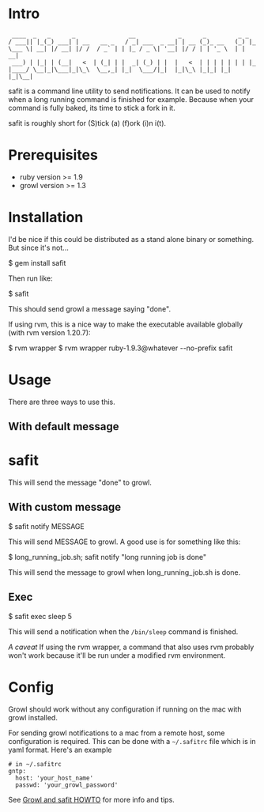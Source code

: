 # Intro
     ____  _   _      _               __            _      _         _ _
    / ___|| |_(_) ___| | __   __ _   / _| ___  _ __| | __ (_)_ __   (_) |_
    \___ \| __| |/ __| |/ /  / _` | | |_ / _ \| '__| |/ / | | '_ \  | | __|
     ___) | |_| | (__|   <  | (_| | |  _| (_) | |  |   <  | | | | | | | |_
    |____/ \__|_|\___|_|\_\  \__,_| |_|  \___/|_|  |_|\_\ |_|_| |_| |_|\__|


safit is a command line utility to send notifications. It can be used to
notify when a long running command is finished for example. Because when
your command is fully baked, its time to stick a fork in it.

safit is roughly short for (S)tick (a) (f)ork (i)n i(t).

# Prerequisites

* ruby version >= 1.9
* growl version >= 1.3

# Installation

I'd be nice if this could be distributed as a stand alone binary or
something. But since it's not...

   $ gem install safit

Then run like:

   $ safit

This should send growl a message saying "done".

If using rvm, this is a nice way to make the executable available
globally (with rvm version 1.20.7):

  $ rvm wrapper
  $ rvm wrapper ruby-1.9.3@whatever --no-prefix safit

# Usage

There are three ways to use this.

## With default message

  # safit

This will send the message "done" to growl.

## With custom message

  $ safit notify MESSAGE

This will send MESSAGE to growl. A good use is for something like this:

  $ long_running_job.sh; safit notify "long running job is done"

This will send the message to growl when long\_running\_job.sh is done.

## Exec

  $ safit exec sleep 5

This will send a notification when the `/bin/sleep` command is
finished.

*A caveat* If using the rvm wrapper, a command that also uses rvm
probably won't work because it'll be run under a modified rvm
environment.

# Config

Growl should work without any configuration if running on the mac with
growl installed.

For sending growl notifications to a mac from a remote host, some
configuration is required. This can be done with a `~/.safitrc` file which is
in yaml format. Here's an example

    # in ~/.safitrc
    gntp:
      host: 'your_host_name'
      passwd: 'your_growl_password'

See [Growl and safit HOWTO](https://github.com/ajh/safit/wiki/Growl-and-safit-HOWTO) for more info and tips.

